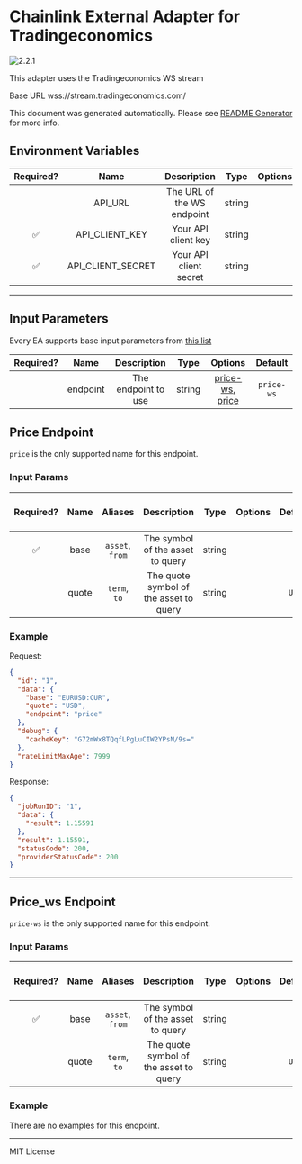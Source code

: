 # Chainlink External Adapter for Tradingeconomics

![2.2.1](https://img.shields.io/github/package-json/v/smartcontractkit/external-adapters-js?filename=packages/sources/tradingeconomics/package.json)

This adapter uses the Tradingeconomics WS stream

Base URL wss://stream.tradingeconomics.com/

This document was generated automatically. Please see [README Generator](../../scripts#readme-generator) for more info.

## Environment Variables

| Required? |       Name        |        Description         |  Type  | Options |                                     Default                                      |
| :-------: | :---------------: | :------------------------: | :----: | :-----: | :------------------------------------------------------------------------------: |
|           |      API_URL      | The URL of the WS endpoint | string |         | `wss://stream.tradingeconomics.com/ or https://api.tradingeconomics.com/markets` |
|    ✅     |  API_CLIENT_KEY   |    Your API client key     | string |         |                                                                                  |
|    ✅     | API_CLIENT_SECRET |   Your API client secret   | string |         |                                                                                  |

---

## Input Parameters

Every EA supports base input parameters from [this list](../../core/bootstrap#base-input-parameters)

| Required? |   Name   |     Description     |  Type  |                         Options                          |  Default   |
| :-------: | :------: | :-----------------: | :----: | :------------------------------------------------------: | :--------: |
|           | endpoint | The endpoint to use | string | [price-ws](#price_ws-endpoint), [price](#price-endpoint) | `price-ws` |

## Price Endpoint

`price` is the only supported name for this endpoint.

### Input Params

| Required? | Name  |     Aliases     |              Description               |  Type  | Options | Default | Depends On | Not Valid With |
| :-------: | :---: | :-------------: | :------------------------------------: | :----: | :-----: | :-----: | :--------: | :------------: |
|    ✅     | base  | `asset`, `from` |    The symbol of the asset to query    | string |         |         |            |                |
|           | quote |  `term`, `to`   | The quote symbol of the asset to query | string |         |  `USD`  |            |                |

### Example

Request:

```json
{
  "id": "1",
  "data": {
    "base": "EURUSD:CUR",
    "quote": "USD",
    "endpoint": "price"
  },
  "debug": {
    "cacheKey": "G72mWx8TQqfLPgLuCIW2YPsN/9s="
  },
  "rateLimitMaxAge": 7999
}
```

Response:

```json
{
  "jobRunID": "1",
  "data": {
    "result": 1.15591
  },
  "result": 1.15591,
  "statusCode": 200,
  "providerStatusCode": 200
}
```

---

## Price_ws Endpoint

`price-ws` is the only supported name for this endpoint.

### Input Params

| Required? | Name  |     Aliases     |              Description               |  Type  | Options | Default | Depends On | Not Valid With |
| :-------: | :---: | :-------------: | :------------------------------------: | :----: | :-----: | :-----: | :--------: | :------------: |
|    ✅     | base  | `asset`, `from` |    The symbol of the asset to query    | string |         |         |            |                |
|           | quote |  `term`, `to`   | The quote symbol of the asset to query | string |         |  `USD`  |            |                |

### Example

There are no examples for this endpoint.

---

MIT License

